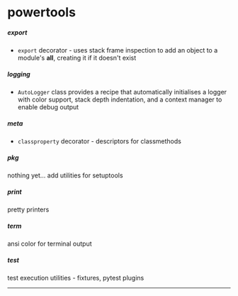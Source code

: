 # powertools

##### export
- `export` decorator - uses stack frame inspection to add an object to a module's __all__, creating it if it doesn't exist

##### logging
- `AutoLogger` class provides a recipe that automatically initialises a logger with color support, stack depth indentation, and a context manager to enable debug output

##### meta
- `classproperty` decorator - descriptors for classmethods

##### pkg
nothing yet... add utilities for setuptools

##### print
pretty printers

##### term
ansi color for terminal output

##### test
test execution utilities - fixtures, pytest plugins



--------------------------------------------------------------------------
